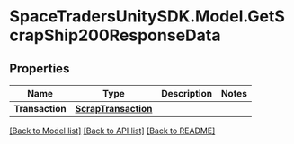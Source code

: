 # SpaceTradersUnitySDK.Model.GetScrapShip200ResponseData

## Properties

Name | Type | Description | Notes
------------ | ------------- | ------------- | -------------
**Transaction** | [**ScrapTransaction**](ScrapTransaction.md) |  | 

[[Back to Model list]](../README.md#documentation-for-models) [[Back to API list]](../README.md#documentation-for-api-endpoints) [[Back to README]](../README.md)

